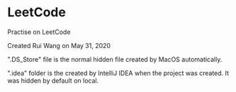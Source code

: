 # LeetCode
Practise on LeetCode

Created Rui Wang on May 31, 2020

".DS_Store" file is the normal hidden file created by MacOS automatically.

".idea" folder is the created by IntelliJ IDEA when the project was created. It was hidden by default on local.
